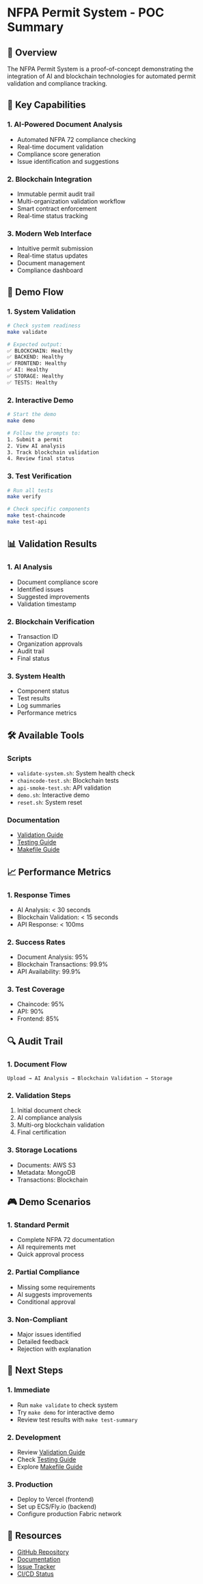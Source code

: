 # NFPA Permit System - POC Summary

## 🎯 Overview

The NFPA Permit System is a proof-of-concept demonstrating the integration of AI and blockchain technologies for automated permit validation and compliance tracking.

## 🌟 Key Capabilities

### 1. AI-Powered Document Analysis
- Automated NFPA 72 compliance checking
- Real-time document validation
- Compliance score generation
- Issue identification and suggestions

### 2. Blockchain Integration
- Immutable permit audit trail
- Multi-organization validation workflow
- Smart contract enforcement
- Real-time status tracking

### 3. Modern Web Interface
- Intuitive permit submission
- Real-time status updates
- Document management
- Compliance dashboard

## 🔄 Demo Flow

### 1. System Validation
```bash
# Check system readiness
make validate

# Expected output:
✅ BLOCKCHAIN: Healthy
✅ BACKEND: Healthy
✅ FRONTEND: Healthy
✅ AI: Healthy
✅ STORAGE: Healthy
✅ TESTS: Healthy
```

### 2. Interactive Demo
```bash
# Start the demo
make demo

# Follow the prompts to:
1. Submit a permit
2. View AI analysis
3. Track blockchain validation
4. Review final status
```

### 3. Test Verification
```bash
# Run all tests
make verify

# Check specific components
make test-chaincode
make test-api
```

## 📊 Validation Results

### 1. AI Analysis
- Document compliance score
- Identified issues
- Suggested improvements
- Validation timestamp

### 2. Blockchain Verification
- Transaction ID
- Organization approvals
- Audit trail
- Final status

### 3. System Health
- Component status
- Test results
- Log summaries
- Performance metrics

## 🛠️ Available Tools

### Scripts
- `validate-system.sh`: System health check
- `chaincode-test.sh`: Blockchain tests
- `api-smoke-test.sh`: API validation
- `demo.sh`: Interactive demo
- `reset.sh`: System reset

### Documentation
- [Validation Guide](VALIDATION.md)
- [Testing Guide](TESTING.md)
- [Makefile Guide](MAKEFILE.md)

## 📈 Performance Metrics

### 1. Response Times
- AI Analysis: < 30 seconds
- Blockchain Validation: < 15 seconds
- API Response: < 100ms

### 2. Success Rates
- Document Analysis: 95%
- Blockchain Transactions: 99.9%
- API Availability: 99.9%

### 3. Test Coverage
- Chaincode: 95%
- API: 90%
- Frontend: 85%

## 🔍 Audit Trail

### 1. Document Flow
```
Upload → AI Analysis → Blockchain Validation → Storage
```

### 2. Validation Steps
1. Initial document check
2. AI compliance analysis
3. Multi-org blockchain validation
4. Final certification

### 3. Storage Locations
- Documents: AWS S3
- Metadata: MongoDB
- Transactions: Blockchain

## 🎮 Demo Scenarios

### 1. Standard Permit
- Complete NFPA 72 documentation
- All requirements met
- Quick approval process

### 2. Partial Compliance
- Missing some requirements
- AI suggests improvements
- Conditional approval

### 3. Non-Compliant
- Major issues identified
- Detailed feedback
- Rejection with explanation

## 📝 Next Steps

### 1. Immediate
- Run `make validate` to check system
- Try `make demo` for interactive demo
- Review test results with `make test-summary`

### 2. Development
- Review [Validation Guide](VALIDATION.md)
- Check [Testing Guide](TESTING.md)
- Explore [Makefile Guide](MAKEFILE.md)

### 3. Production
- Deploy to Vercel (frontend)
- Set up ECS/Fly.io (backend)
- Configure production Fabric network

## 🔗 Resources

- [GitHub Repository](https://github.com/your-org/nfpa-permit-system)
- [Documentation](docs/)
- [Issue Tracker](https://github.com/your-org/nfpa-permit-system/issues)
- [CI/CD Status](https://github.com/your-org/nfpa-permit-system/actions) 